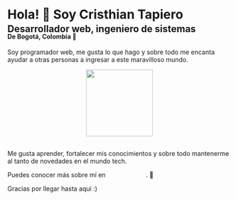 <h1>Hola! 👋 Soy Cristhian Tapiero</h1>
<h2 style="margin-top:-1rem; margin-bottom:-1.5rem">Desarrollador web, ingeniero de sistemas</h2>
<h4>De Bogotá, Colombia 📌</h4>
<p>Soy programador web, me gusta lo que hago y sobre todo me encanta ayudar a otras personas a ingresar a este maravilloso mundo.</p>

<p align="center">
<img height="150" style="margin:auto;margin-bottom:1rem; border:none;" src="https://github-readme-stats.vercel.app/api/top-langs/?username=CristhianTapiero&layout=compact&langs_count=7&theme=dark&locale=es" >
</p>

<p>Me gusta aprender, fortalecer mis conocimientos y sobre todo mantenerme al tanto de novedades en el mundo tech.</p>

<p>Puedes conocer más sobre mí en 
<a href="https://cristhian-tapiero.vercel.app" 
target="_blank" style="color: white; text-decoration:none;padding-bottom:.1rem; border-bottom:2px solid #fff;"> mi portafolio </a>. 🌱
</p>
<p>Gracias por llegar hasta aquí :)</p>